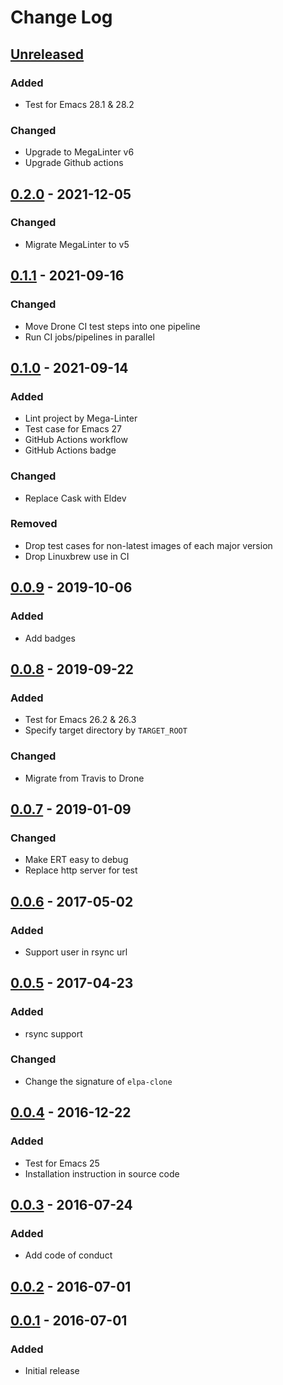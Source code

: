 # Change Log

## [Unreleased]

### Added

- Test for Emacs 28.1 & 28.2

### Changed

- Upgrade to MegaLinter v6
- Upgrade Github actions

## [0.2.0] - 2021-12-05

### Changed

- Migrate MegaLinter to v5

## [0.1.1] - 2021-09-16

### Changed

- Move Drone CI test steps into one pipeline
- Run CI jobs/pipelines in parallel

## [0.1.0] - 2021-09-14

### Added

- Lint project by Mega-Linter
- Test case for Emacs 27
- GitHub Actions workflow
- GitHub Actions badge

### Changed

- Replace Cask with Eldev

### Removed

- Drop test cases for non-latest images of each major version
- Drop Linuxbrew use in CI

## [0.0.9] - 2019-10-06

### Added

- Add badges

## [0.0.8] - 2019-09-22

### Added

- Test for Emacs 26.2 & 26.3
- Specify target directory by `TARGET_ROOT`

### Changed

- Migrate from Travis to Drone

## [0.0.7] - 2019-01-09

### Changed

- Make ERT easy to debug
- Replace http server for test

## [0.0.6] - 2017-05-02

### Added

- Support user in rsync url

## [0.0.5] - 2017-04-23

### Added

- rsync support

### Changed

- Change the signature of `elpa-clone`

## [0.0.4] - 2016-12-22

### Added

- Test for Emacs 25
- Installation instruction in source code

## [0.0.3] - 2016-07-24

### Added

- Add code of conduct

## [0.0.2] - 2016-07-01

## [0.0.1] - 2016-07-01

### Added

- Initial release

<!-- markdown-link-check-disable -->

<!-- Skip checking the links status because the CHANGELOG is always updated
before the tag is created -->

[Unreleased]: https://github.com/dochang/elpa-clone/compare/0.2.0...HEAD
[0.2.0]: https://github.com/dochang/elpa-clone/compare/0.1.1...0.2.0
[0.1.1]: https://github.com/dochang/elpa-clone/compare/0.1.0...0.1.1
[0.1.0]: https://github.com/dochang/elpa-clone/compare/0.0.9...0.1.0
[0.0.9]: https://github.com/dochang/elpa-clone/compare/0.0.8...0.0.9
[0.0.8]: https://github.com/dochang/elpa-clone/compare/0.0.7...0.0.8
[0.0.7]: https://github.com/dochang/elpa-clone/compare/0.0.6...0.0.7
[0.0.6]: https://github.com/dochang/elpa-clone/compare/0.0.5...0.0.6
[0.0.5]: https://github.com/dochang/elpa-clone/compare/0.0.4...0.0.5
[0.0.4]: https://github.com/dochang/elpa-clone/compare/0.0.3...0.0.4
[0.0.3]: https://github.com/dochang/elpa-clone/compare/0.0.2...0.0.3
[0.0.2]: https://github.com/dochang/elpa-clone/compare/0.0.1...0.0.2
[0.0.1]: https://github.com/dochang/elpa-clone/commits/0.0.1

<!-- markdown-link-check-enable -->

<!-- markdownlint-configure-file
{
  "MD024": {
    "siblings_only": true
  }
}
-->

